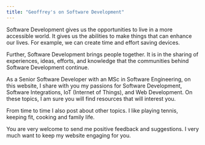 ```yaml
---
title: "Geoffrey's on Software Development"
---
```

Software Development gives us the opportunities to live in a more accessible world.
It gives us the abilities to make things that can enhance our lives. For example, we can create time and effort saving devices.

Further, Software Development brings people together.
It is in the sharing of experiences, ideas, efforts, and knowledge that the communities behind Software Development continue.

As a Senior Software Developer with an MSc in Software Engineering, on this website, I share with you my passions for Software Development, Software Integrations, IoT (Internet of Things), and Web Development.
On these topics, I am sure you will find resources that will interest you. 

From time to time I also post about other topics.
I like playing tennis, keeping fit, cooking and family life.

You are very welcome to send me positive feedback and suggestions. 
I very much want to keep my website engaging for you.
